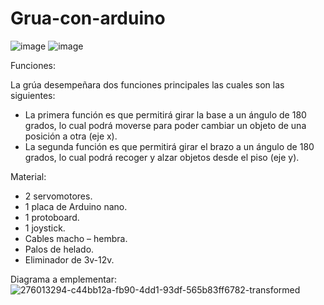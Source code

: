 # Grua-con-arduino

![image](https://github.com/Beny-Gonzalez/Grua-con-arduino/assets/147663667/ff37e9c0-f71a-47a5-8a7d-6510767a3ed6)
![image](https://github.com/Beny-Gonzalez/Grua-con-arduino/assets/147663667/6f29d8aa-a87b-4c6a-97c7-fb4a7a9830d5)

Funciones:

La grúa desempeñara dos funciones principales las cuales son las siguientes: 

- La primera función es que permitirá girar la base a un ángulo de 180 grados, lo cual podrá moverse para poder cambiar un objeto de una posición a otra (eje x). 
- La segunda función es que permitirá girar el brazo a un ángulo de 180 grados, lo cual podrá recoger y alzar objetos desde el piso (eje y).


Material:
- 2 servomotores.
- 1 placa de Arduino nano.
- 1 protoboard.
- 1 joystick.
- Cables macho – hembra.
- Palos de helado.
- Eliminador de 3v-12v.

Diagrama a emplementar:
![276013294-c44bb12a-fb90-4dd1-93df-565b83ff6782-transformed](https://github.com/Beny-Gonzalez/Grua-con-arduino/assets/147663667/2f1cc5ba-b568-4d2c-9408-c22406140498)


